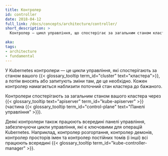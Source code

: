 ```yaml
---
title: Контролер
id: controller
date: 2018-04-12
full_link: /docs/concepts/architecture/controller/
short_description: >
  Контролер — цикл управління, що спостерігає за загальним станом кластера через apiserver і вносить зміни в намаганні наблизити поточний стан до бажаного.

aka: 
tags:
- architecture
- fundamental
---
```


У Kubernetes контролери — це цикли управління, які спостерігають за станом вашого {{< glossary_tooltip term_id="cluster" text="кластера">}}, а потім вносять або запитують зміни там, де це необхідно. Кожен контролер намагається наблизити поточний стан кластера до бажаного.

<!--more-->

Контролери спостерігають за загальним станом вашого кластера через {{< glossary_tooltip text="apiserver" term_id="kube-apiserver" >}} (частина {{< glossary_tooltip term_id="control-plane" text="Панелі управління" >}}).

Деякі контролери також працюють всередині панелі управління, забезпечуючи цикли управління, які є ключовими для операцій Kubernetes. Наприклад, контролер розгортання, контролер демонів, контролер просторів імен та контролер постійних томів (і інші) всі працюють всередині {{< glossary_tooltip term_id="kube-controller-manager" >}}.

